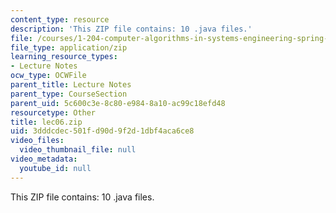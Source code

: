 ```yaml
---
content_type: resource
description: 'This ZIP file contains: 10 .java files.'
file: /courses/1-204-computer-algorithms-in-systems-engineering-spring-2010/3dddcdec501fd90d9f2d1dbf4aca6ce8_lec06.zip
file_type: application/zip
learning_resource_types:
- Lecture Notes
ocw_type: OCWFile
parent_title: Lecture Notes
parent_type: CourseSection
parent_uid: 5c600c3e-8c80-e984-8a10-ac99c18efd48
resourcetype: Other
title: lec06.zip
uid: 3dddcdec-501f-d90d-9f2d-1dbf4aca6ce8
video_files:
  video_thumbnail_file: null
video_metadata:
  youtube_id: null
---
```

This ZIP file contains: 10 .java files.

